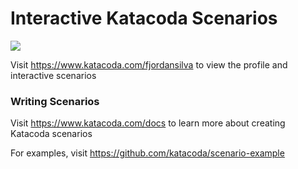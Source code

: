 # Interactive Katacoda Scenarios

[![](http://shields.katacoda.com/katacoda/fjordansilva/count.svg)](https://www.katacoda.com/fjordansilva "Get your profile on Katacoda.com")

Visit https://www.katacoda.com/fjordansilva to view the profile and interactive scenarios

### Writing Scenarios
Visit https://www.katacoda.com/docs to learn more about creating Katacoda scenarios

For examples, visit https://github.com/katacoda/scenario-example
